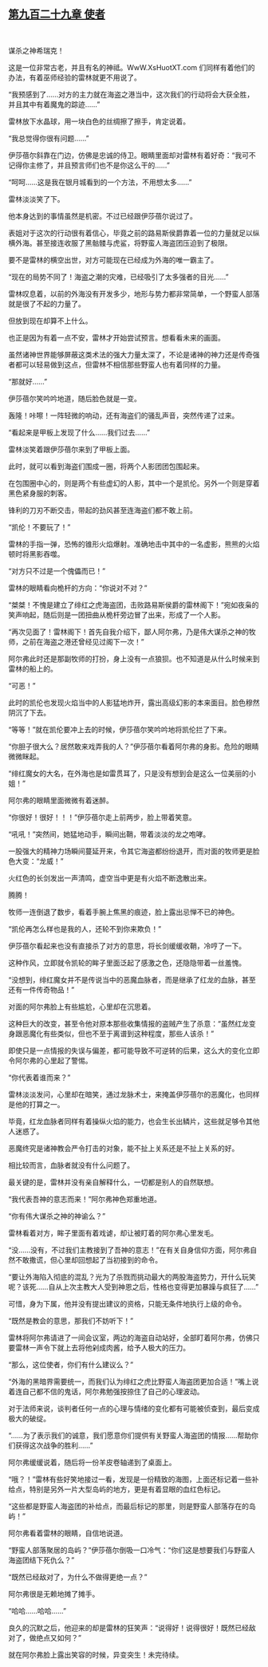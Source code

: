 ## [第九百二十九章 使者](https://www.xxbiquge.com/11_11222/9030509.html)
﻿

  谋杀之神希瑞克！

  这是一位非常古老，并且有名的神祗。WwW.XsHuotXT.com 们同样有着他们的办法，有着巫师经验的雷林就更不用说了。

  “我预感到了……对方的主力就在海盗之港当中，这次我们的行动将会大获全胜，并且其中有着魔鬼的踪迹……”

  雷林放下水晶球，用一块白色的丝绸擦了擦手，肯定说着。

  “我总觉得你很有问题……”

  伊莎蓓尔斜靠在门边，仿佛是忠诚的侍卫。眼睛里面却对雷林有着好奇：“我可不记得你主修了，并且预言师们也不是你这么干的……”

  “呵呵……这是我在银月城看到的一个方法，不用想太多……”

  雷林淡淡笑了下。

  他本身达到的事情虽然是机密。不过已经跟伊莎蓓尔说过了。

  表姐对于这次的行动很有着信心，毕竟之前的路易斯侯爵靠着一位的力量就足以纵横外海。甚至接连收服了黑骷髅与虎鲨，将野蛮人海盗团压迫到了极限。

  要不是雷林的横空出世，对方可能现在已经成为外海的唯一霸主了。

  “现在的局势不同了！海盗之潮的灾难，已经吸引了太多强者的目光……”

  雷林叹息着，以前的外海没有开发多少，地形与势力都非常简单，一个野蛮人部落就是很了不起的力量了。

  但放到现在却算不上什么。

  也正是因为有着一点不安，雷林才开始尝试预言。想看看未来的画面。

  虽然诸神世界能够屏蔽这类术法的强大力量太深了，不论是诸神的神力还是传奇强者都可以轻易做到这点，但雷林不相信那些野蛮人也有着同样的力量。

  “那就好……”

  伊莎蓓尔笑吟吟地道，随后脸色就是一变。

  轰隆！咔嚓！一阵轻微的响动，还有海盗们的骚乱声音，突然传递了过来。

  “看起来是甲板上发现了什么……我们过去……”

  雷林淡笑着跟伊莎蓓尔来到了甲板上面。

  此时，就可以看到海盗们围成一圈，将两个人影团团包围起来。

  在包围圈中心的，则是两个有些虚幻的人影，其中一个是凯伦。另外一个则是穿着黑色紧身服的刺客。

  锋利的刀刃不断交击，带起的劲风甚至连海盗们都不敢上前。

  “凯伦！不要玩了！”

  雷林的手指一弹，恐怖的锥形火焰爆射。准确地击中其中的一名虚影，熊熊的火焰顿时将黑影吞噬。

  “对方只不过是一个傀儡而已！”

  雷林的眼睛看向桅杆的方向：“你说对不对？”

  “桀桀！不愧是建立了绯红之虎海盗团，击败路易斯侯爵的雷林阁下！”宛如夜枭的笑声响起，随后则是一团扭曲从桅杆旁边冒了出来，形成了一个人影。

  “再次见面了！雷林阁下！首先自我介绍下，鄙人阿尔弗，乃是伟大谋杀之神的牧师，之前在海盗之港还曾经见过阁下一次！”

  阿尔弗此时还是那副牧师的打扮，身上没有一点狼狈。也不知道是从什么时候来到雷林的船上的。

  “可恶！”

  此时的凯伦也发现火焰当中的人影猛地炸开，露出高级幻影的本来面目。脸色穆然阴沉了下去。

  “等等！”就在凯伦要冲上去的时候，伊莎蓓尔笑吟吟地将凯伦拦了下来。

  “你胆子很大么？居然敢来戏弄我的人？”伊莎蓓尔看着阿尔弗的身影。危险的眼睛微微眯起。

  “绯红魔女的大名，在外海也是如雷贯耳了，只是没有想到会是这么一位美丽的小姐！”

  阿尔弗的眼睛里面微微有着迷醉。

  “你很好！很好！！！”伊莎蓓尔走上前两步，脸上带着笑意。

  “吼吼！”突然间，她猛地动手，瞬间出鞘，带着淡淡的龙之咆哮。

  一股强大的精神力场瞬间蔓延开来，令其它海盗都纷纷退开，而对面的牧师更是脸色大变：“龙威！”

  火红色的长剑发出一声清鸣，虚空当中更是有火焰不断逸散出来。

  腾腾！

  牧师一连倒退了数步，看着手腕上焦黑的痕迹，脸上露出忌惮不已的神色。

  “凯伦再怎么样也是我的人，还轮不到你来欺负！”

  伊莎蓓尔看起来也没有直接杀了对方的意思，将长剑缓缓收鞘，冷哼了一下。

  这种作风，立即就令凯轮的眸子里面泛起了感激之色，还隐隐带着一丝羞愧。

  “没想到，绯红魔女并不是传说当中的恶魔血脉者，而是继承了红龙的血脉，甚至还有一件传奇物品！”

  对面的阿尔弗脸上有些尴尬，心里却在沉思着。

  这种巨大的改变，甚至令他对原本那些收集情报的盗贼产生了杀意：“虽然红龙变身跟恶魔化有些类似，但也不至于离谱到这种程度，那些人该杀！”

  即使只是一点情报的失误与偏差，都可能导致不可逆转的后果，这么大的变化立即令阿尔弗的心里起了警惕。

  “你代表着谁而来？”

  雷林淡淡发问，心里却在暗笑，通过龙脉术士，来掩盖伊莎蓓尔的恶魔化，也同样是他的打算之一。

  毕竟，红龙血脉者同样有着操纵火焰的能力，也会生长出鳞片，这些就足够令其他人迷惑了。

  恶魔终究是诸神教会严令打击的对象，能不扯上关系还是不扯上关系的好。

  相比较而言，血脉者就没有什么问题了。

  最关键的是，雷林并没有亲自解释什么，一切都是别人的自然联想。

  “我代表吾神的意志而来！”阿尔弗神色郑重地道。

  “你有伟大谋杀之神的神谕么？”

  雷林看着对方，眸子里面有着戏谑，却让被盯着的阿尔弗心里发毛。

  “没……没有，不过我们主教接到了吾神的意志！”在有关自身信仰方面，阿尔弗自然不敢撒谎，但心里却回想起了当初接到的命令。

  “要让外海陷入彻底的混乱？光为了杀戮而挑动最大的两股海盗势力，开什么玩笑呢？该死……自从上次主教大人受到神恩之后，性格也变得更加暴躁与疯狂了……”

  可惜，身为下属，他并没有提出建议的资格，只能无条件地执行上级的命令。

  “既然是教会的意思，那我们不妨听下！”

  雷林将阿尔弗请进了一间会议室，两边的海盗自动站好，全部盯着阿尔弗，仿佛只要雷林一声令下就上去将他剁成肉酱，给予人极大的压力。

  “那么，这位使者，你们有什么建议么？”

  “外海的黑暗界需要统一，而我们认为绯红之虎比野蛮人海盗团更加合适！”嘴上说着连自己都不信的鬼话，阿尔弗勉强按捺住了自己的心理波动。

  对于法师来说，谈判者任何一点的心理与情绪的变化都有可能被侦查到，最后变成极大的破绽。

  “……为了表示我们的诚意，我们愿意你们提供有关野蛮人海盗团的情报……帮助你们获得这次战争的胜利……”

  阿尔弗缓缓说着，随后将一份羊皮卷轴递到了桌面上。

  “哦？！”雷林有些好笑地接过一看，发现是一份精致的海图，上面还标记着一些补给点，特别是另外一片大型岛屿的地方，更是有着显眼的血红色标记。

  “这些都是野蛮人海盗团的补给点，而最后标记的那里，则是野蛮人部落存在的岛屿！”

  阿尔弗看着雷林的眼睛，自信地说道。

  “野蛮人部落聚居的岛屿？”伊莎蓓尔倒吸一口冷气：“你们这是想要我们与野蛮人海盗团结下死仇么？”

  “既然已经敌对了，为什么不做得更绝一点？”

  阿尔弗很是无赖地摊了摊手。

  “哈哈……哈哈……”

  良久的沉默之后，他迎来的却是雷林的狂笑声：“说得好！说得很好！既然已经敌对了，做绝点又如何？”

  就在阿尔弗脸上露出笑容的时候，异变突生！未完待续。
